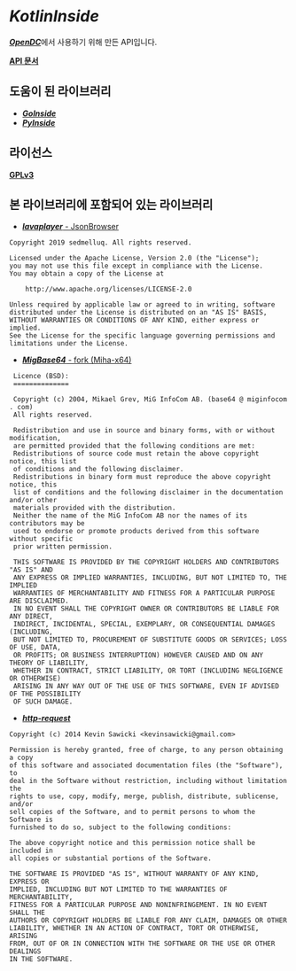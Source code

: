 # *KotlinInside*

[***OpenDC***](https://github.com/organization/OpenDC)에서 사용하기 위해 만든 API입니다.

[**API 문서**](https://organization.github.io/KotlinInside/)

## 도움이 된 라이브러리

- [***GoInside***](https://github.com/geeksbaek/goinside)
- [***PyInside***](https://github.com/Jeongsj/pyinside)

## 라이선스

[**GPLv3**](https://github.com/organization/KotlinInside/blob/master/LICENSE)

## 본 라이브러리에 포함되어 있는 라이브러리

- [***lavaplayer*** - JsonBrowser](https://github.com/sedmelluq/lavaplayer/blob/master/main/src/main/java/com/sedmelluq/discord/lavaplayer/tools/JsonBrowser.java)
```
Copyright 2019 sedmelluq. All rights reserved.

Licensed under the Apache License, Version 2.0 (the "License");
you may not use this file except in compliance with the License.
You may obtain a copy of the License at

    http://www.apache.org/licenses/LICENSE-2.0

Unless required by applicable law or agreed to in writing, software
distributed under the License is distributed on an "AS IS" BASIS,
WITHOUT WARRANTIES OR CONDITIONS OF ANY KIND, either express or implied.
See the License for the specific language governing permissions and
limitations under the License.
```
 - [***MigBase64*** - fork (Miha-x64)](https://github.com/Miha-x64/migbase64/tree/smaller-static)
```
 Licence (BSD):
 ==============

 Copyright (c) 2004, Mikael Grev, MiG InfoCom AB. (base64 @ miginfocom . com)
 All rights reserved.

 Redistribution and use in source and binary forms, with or without modification,
 are permitted provided that the following conditions are met:
 Redistributions of source code must retain the above copyright notice, this list
 of conditions and the following disclaimer.
 Redistributions in binary form must reproduce the above copyright notice, this
 list of conditions and the following disclaimer in the documentation and/or other
 materials provided with the distribution.
 Neither the name of the MiG InfoCom AB nor the names of its contributors may be
 used to endorse or promote products derived from this software without specific
 prior written permission.

 THIS SOFTWARE IS PROVIDED BY THE COPYRIGHT HOLDERS AND CONTRIBUTORS "AS IS" AND
 ANY EXPRESS OR IMPLIED WARRANTIES, INCLUDING, BUT NOT LIMITED TO, THE IMPLIED
 WARRANTIES OF MERCHANTABILITY AND FITNESS FOR A PARTICULAR PURPOSE ARE DISCLAIMED.
 IN NO EVENT SHALL THE COPYRIGHT OWNER OR CONTRIBUTORS BE LIABLE FOR ANY DIRECT,
 INDIRECT, INCIDENTAL, SPECIAL, EXEMPLARY, OR CONSEQUENTIAL DAMAGES (INCLUDING,
 BUT NOT LIMITED TO, PROCUREMENT OF SUBSTITUTE GOODS OR SERVICES; LOSS OF USE, DATA,
 OR PROFITS; OR BUSINESS INTERRUPTION) HOWEVER CAUSED AND ON ANY THEORY OF LIABILITY,
 WHETHER IN CONTRACT, STRICT LIABILITY, OR TORT (INCLUDING NEGLIGENCE OR OTHERWISE)
 ARISING IN ANY WAY OUT OF THE USE OF THIS SOFTWARE, EVEN IF ADVISED OF THE POSSIBILITY
 OF SUCH DAMAGE.
```
 - [***http-request***](https://github.com/kevinsawicki/http-request)
```
Copyright (c) 2014 Kevin Sawicki <kevinsawicki@gmail.com>

Permission is hereby granted, free of charge, to any person obtaining a copy
of this software and associated documentation files (the "Software"), to
deal in the Software without restriction, including without limitation the
rights to use, copy, modify, merge, publish, distribute, sublicense, and/or
sell copies of the Software, and to permit persons to whom the Software is
furnished to do so, subject to the following conditions:

The above copyright notice and this permission notice shall be included in
all copies or substantial portions of the Software.

THE SOFTWARE IS PROVIDED "AS IS", WITHOUT WARRANTY OF ANY KIND, EXPRESS OR
IMPLIED, INCLUDING BUT NOT LIMITED TO THE WARRANTIES OF MERCHANTABILITY,
FITNESS FOR A PARTICULAR PURPOSE AND NONINFRINGEMENT. IN NO EVENT SHALL THE
AUTHORS OR COPYRIGHT HOLDERS BE LIABLE FOR ANY CLAIM, DAMAGES OR OTHER
LIABILITY, WHETHER IN AN ACTION OF CONTRACT, TORT OR OTHERWISE, ARISING
FROM, OUT OF OR IN CONNECTION WITH THE SOFTWARE OR THE USE OR OTHER DEALINGS
IN THE SOFTWARE.
```